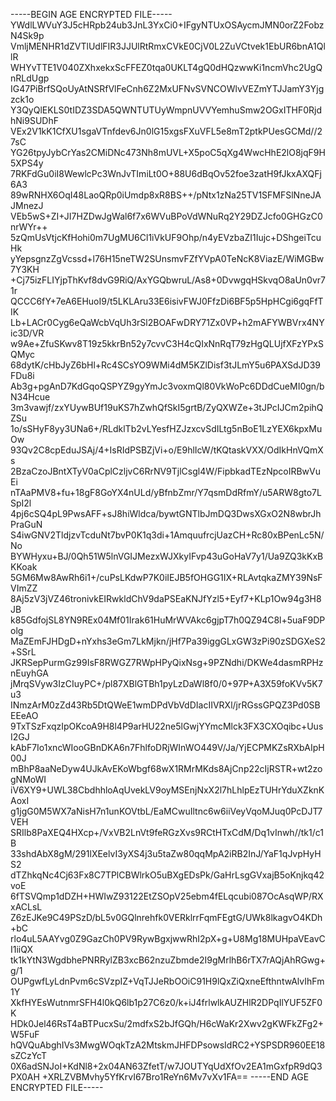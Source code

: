 -----BEGIN AGE ENCRYPTED FILE-----
YWdlLWVuY3J5cHRpb24ub3JnL3YxCi0+IFgyNTUxOSAycmJMN0orZ2FobzN4Sk9p
VmljMENHR1dZVTlUdlFIR3JJUlRtRmxCVkE0CjV0L2ZuVCtvek1EbUR6bnA1QllR
WHYvTTE1V040ZXhxekxScFFEZ0tqa0UKLT4gQ0dHQzwwKi1ncmVhc2UgQnRLdUgp
IG47PiBrfSQoUyAtNSRfVlFeCnh6Z2MxUFNvSVNCOWlvVEZmYTJJamY3Yjgzck1o
Y3QyQlEKLS0tIDZ3SDA5QWNTUTUyWmpnUVVYemhuSmw2OGxITHF0RjdhNi9SUDhF
VEx2V1kK1CfXU1sgaVTnfdev6Jn0lG15xgsFXuVFL5e8mT2ptkPUesGCMd//27sC
YG26tpyJybCrYas2CMiDNc473Nh8mUVL+X5poC5qXg4WwcHhE2lO8jqF9H5XPS4y
7RKFdGu0iI8WewlcPc3WnJvTImiLt0O+88U6dBqOv52foe3zatH9fJkxAXQFj6A3
89wRNHX6OqI48LaoQRp0iUmdp8xR8BS++/pNtx1zNa25TV1SFMFSlNneJAJMnezJ
VEb5wS+ZI+JI7HZDwJgWal6f7x6WVuBPoVdWNuRq2Y29DZJcfo0GHGzC0nrWYr++
5zQmUsVtjcKfHohi0m7UgMU6Cl1iVkUF9Ohp/n4yEVzbaZI1Iujc+DShgeiTcuHk
yYepsgnzZgVcssd+l76H15neTW2SUnsmvFZfYVpA0TeNcK8ViazE/WiMGBw7Y3KH
+Cj75izFLIYjpThKvf8dvG9RiQ/AxYGQbwruL/As8+0DvwgqHSkvqO8aUn0vr71r
QCCC6fY+7eA6EHuoI9/t5LKLAru33E6isivFWJ0FfzDi6BF5p5HpHCgi6gqFfTIK
Lb+LACr0Cyg6eQaWcbVqUh3rSl2BOAFwDRY71Zx0VP+h2mAFYWBVrx4NYic3D/VR
w9Ae+ZfuSKwv8T19z5kkrBn52y7cvvC3H4cQIxNnRqT79zHgQLUjfXFzYPxSQMyc
68dytK/cHbJyZ6bHl+Rc4SCsYO9WMi4dM5KZlDisf3tJLmY5u6PAXSdJD39FDu8i
Ab3g+pgAnD7KdGqoQSPYZ9gyYmJc3voxmQl80VkWoPc6DDdCueMI0gn/bN34Hcue
3m3vawjf/zxYUywBUf19uKS7hZwhQfSkI5grtB/ZyQXWZe+3tJPcIJCm2pihQZSu
1o/sSHyF8yy3UNa6+/RLdklTb2vLYesfHZJzxcvSdILtg5nBoE1LzYEX6kpxMuOw
93Qv2C8cpEduJSAj/4+IsRIdPSBZjVi+o/E9hlIcW/tKQtaskVXX/OdIkHnVQmXs
2BzaCzoJBntXTyV0aCplCzljvC6RrNV9TjlCsgl4W/FipbkadTEzNpcoIRBwVuEi
nTAaPMV8+fu+18gF8GoYX4nULd/yBfnbZmr/Y7qsmDdRfmY/u5ARW8gto7LSpI2l
4pj6cSQ4pL9PwsAFF+sJ8hiWldca/bywtGNTlbJmDQ3DwsXGxO2N8wbrJhPraGuN
S4iwGNV2TldjzvTcduNt7bvP0K1q3di+1AmquufrcjUazCH+Rc80xBPenLc5N/No
BYWHyxu+BJ/0Qh51W5lnVGIJMezxWJXkyIFvp43uGoHaV7y1/Ua9ZQ3kKxBKKoak
5GM6Mw8AwRh6i1+/cuPsLKdwP7K0iIEJB5fOHGG1IX+RLAvtqkaZMY39NsFVImZZ
8Aj5zV3jVZ46tronivkEIRwkldChV9daPSEaKNJfYzl5+Eyf7+KLp1Ow94g3H8JB
k85GdfojSL8YN9REx04Mf01Irak61HuMrWVAkc6gjpT7h0QZ94C8l+5uaF9DPolg
MaZEmFJHDgD+nYxhs3eGm7LkMjkn/jHf7Pa39iggGLxGW3zPi90zSDGXeS2+SSrL
JKRSepPurmGz99IsF8RWGZ7RWpHPyQixNsg+9PZNdhi/DKWe4dasmRPHznEuyhGA
jMrqSVyw3IzCIuyPC+/pl87XBlGTBh1pyLzDaWl8f0/0+97P+A3X59foKVv5K7u3
INmzArM0zZd43Rb5DtQWeE1wmDPdVbVdDIacIIVRXl/jrRGssGPQZ3Pd0SBEEeAO
9TxTSzFxqzIpOKcoA9H8l4P9arHU22ne5lGwjYYmcMlck3FX3CXOqibc+UusI2GJ
kAbF7Io1xncWIooGBnDKA6n7FhlfoDRjWInWO449V/Ja/YjECPMKZsRXbAIpH00J
mBhP8aaNeDyw4UJkAvEKoWbgf68wX1RMrMKds8AjCnp22cIjRSTR+wt2zogNMoWI
iV6XY9+UWL38CbdhhloAqUvekLV9oyMSEnjNxX2l7hLhlpEzTUHrYduXZknKAoxI
g1jgG0M5WX7aNisH7n1unKOVtbL/EaMCwuIltnc6w6iiVeyVqoMJuq0PcDJT7VEH
SRIlb8PaXEQ4HXcp+/VxVB2LnVt9feRGzXvs9RCtHTxCdM/Dq1vInwh//tk1/c1B
33shdAbX8gM/291lXEelvI3yXS4j3u5taZw80qqMpA2iRB2InJ/YaF1qJvpHyHS2
dTZhkqNc4Cj63Fx8C7TPlCBWlrkO5uBXgEDsPk/GaHrLsgGVxajB5oKnjkq42voE
6fTSVQmp1dDZH+HWIwZ93122EtZSOpV25ebm4fELqcubi087OcAsqWP/RXxACLsL
Z6zEJKe9C49PSzD/bL5v0GQlnrehfk0VERklrrFqmFEgtG/UWk8lkagvO4KDh+bC
rlo4uL5AAYvg0Z9GazCh0PV9RywBgxjwwRhI2pX+g+U8Mg18MUHpaVEavCI1iiQX
tk1kYtN3WgdbhePNRRylZB3xcB62nzuZbmde2I9gMrlhB6rTX7rAQjAhRGwg+g/1
OUPgwfLyLdnPvm6cSVzpIZ+VqTJJeRbOOiC91H9lQxZiQxneEfthntwAlvIhFm1Y
XkfHYEsWutnmrSFH4l0kQ6lb1p27C6z0/k+iJ4frlwlkAUZHlR2DPqIlYUF5ZF0K
HDk0Jel46RsT4aBTPucxSu/2mdfxS2bJfGQh/H6cWaKr2Xwv2gKWFkZFg2+W5FuF
hQVQuAbghIVs3MwgWOqkTzA2MtskmJHFDPsowsIdRC2+YSPSDR960EE18sZCzYcT
0X6adSNJoI+KdNl8+2x04AN63ZfetT/w7JOUTYqUdXfOv2EA1mGxfpR9dQ3PX0AH
+XRLZVBMvhy5YfKrvI67Bro1ReYn6Mv7vXv1FA==
-----END AGE ENCRYPTED FILE-----
